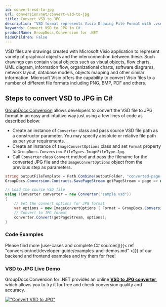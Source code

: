 ```yaml
---
id: convert-vsd-to-jpg
url: conversion/net/convert-vsd-to-jpg
title: Convert VSD to JPG
description: "VSD format represents Visio Drawing File Format with .vsd extension. Learn how to convert VSD to JPG file programmatically in C# language using GroupDocs.Conversion for .NET library."
keywords: Convert VSD to JPG in C#
productName: GroupDocs.Conversion for .NET
hideChildren: False
---
```


VSD files are drawings created with Microsoft Visio application to represent variety of graphical objects and the interconnection between these. Such drawings can contain visual objects such as visual objects, flow charts, UML diagram, information flow, organizational charts, software diagrams, network layout, database models, objects mapping and other similar information. Microsoft Visio offers the capability to convert Visio files to a number of different file formats including PNG, BMP, PDF and others.

## Steps to convert VSD to JPG in C#

[GroupDocs.Conversion](https://products.groupdocs.com/conversion/net) allows developers to convert the VSD file to JPG format in an easy and intuitive way just using a few lines of code as described below:

* Create an instance of `Converter` class and pass source VSD file path as a constructor parameter. You may specify absolute or relative file path as per your requirements. 
* Create an instance of `ImageConvertOptions` class and set `Format` property to `GroupDocs.Conversion.FileTypes.ImageFileType.Jpg`.
* Call `Converter` class `Convert` method and pass the filename for the converted JPG file and the `ImageConvertOptions` object from the previous step as parameters.

```csharp
string outputFileTemplate = Path.Combine(outputFolder, "converted-page-{0}.jpg");
GroupDocs.Conversion.Contracts.SavePageStream getPageStream = page => new FileStream(string.Format(outputFileTemplate, page), FileMode.Create);

// Load the source VSD file
using (Converter converter = new Converter("sample.vsd"))
{
    // Set the convert options for JPG format
    var options = new ImageConvertOptions { Format = GroupDocs.Conversion.FileTypes.ImageFileType.Jpg };   
    // Convert to JPG format
    converter.Convert(getPageStream, options);
}
```

### Code Examples

Please find more [use-cases and complete C# sources]({{< ref "conversion/net/developer-guide/examples-and-demos.md" >}}) of our backend and frontend examples and try them for free!

### VSD to JPG Live Demo

GroupDocs.Conversion for .NET provides an online [**VSD to JPG converter**](https://products.groupdocs.app/conversion/vsd-to-jpg), which allows you to try it for free and check conversion quality and accuracy.

[!["Convert VSD to JPG"](conversion/net/images/convert-to-jpg/convert-vsd-to-jpg.png)](https://products.groupdocs.app/conversion/vsd-to-jpg)